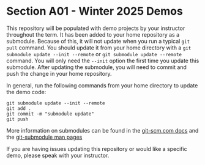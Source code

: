 # Section A01 - Winter 2025 Demos

This repository will be populated with demo projects by your instructor throughout the term. It has been added to your home repository as a submodule. Because of this, it will not update when you run a typical ```git pull``` command. You should update it from your home directory with a ```git submodule update --init --remote``` or ```git submodule update --remote``` command. You will only need the ```--init``` option the first time you update this submodule. After updating the submodule, you will need to commit and push the change in your home repository. 

In general, run the following commands from your home directory to update the demo code:
```
git submodule update --init --remote
git add .
git commit -m "submodule update"
git push
```

More information on submodules can be found in the [git-scm.com docs](https://git-scm.com/docs/git-submodule) and the [git-submodule man pages](https://www.kernel.org/pub/software/scm/git/docs/git-submodule.html)

If you are having issues updating this repository or would like a specific demo, please speak with your instructor. 
